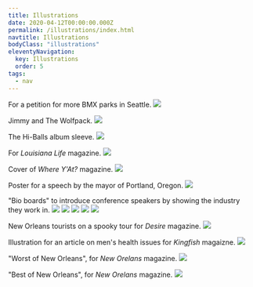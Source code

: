 ```yaml
---
title: Illustrations
date: 2020-04-12T00:00:00.000Z
permalink: /illustrations/index.html
navtitle: Illustrations
bodyClass: "illustrations"
eleventyNavigation:
  key: Illustrations 
  order: 5
tags:
  - nav
---
```


For a petition for more BMX parks in Seattle.
![](/static/img/illustrations/harbo.jpg?nf_resize=fit&w=640)

Jimmy and The Wolfpack.
![](/static/img/illustrations/jandtwpilloonly.jpg?nf_resize=fit&w=640)

The Hi-Balls album sleeve.
![](/static/img/illustrations/coverLoveMusic.jpg?nf_resize=fit&w=640)

For _Louisiana Life_ magazine.
![](/static/img/illustrations/cars.jpg?nf_resize=fit&w=640)

Cover of _Where Y'At?_ magazine.
![](/static/img/illustrations/cover605.jpg?nf_resize=fit&w=640)

Poster for a speech by the mayor of Portland, Oregon.
![](/static/img/illustrations/Posterv3.jpg?nf_resize=fit&w=640)

"Bio boards" to introduce conference speakers by showing the industry they work in.
![](/static/img/illustrations/byrne.jpg?nf_resize=fit&w=640)
![](/static/img/illustrations/espn.gif?nf_resize=fit&w=640)
![](/static/img/illustrations/gillette.gif?nf_resize=fit&w=640)
![](/static/img/illustrations/narayandas.jpg?nf_resize=fit&w=640)
![](/static/img/illustrations/wwf.jpg?nf_resize=fit&w=640)

New Orleans tourists on a spooky tour for _Desire_ magazine.
![](/static/img/illustrations/touristsbig.jpg?nf_resize=fit&w=640)

Illustration for an article on men's health issues for _Kingfish_ magaizne.
![](/static/img/illustrations/pencilheart.jpg?nf_resize=fit&w=640)

"Worst of New Orleans", for _New Orelans_ magazine.
![](/static/img/illustrations/baggyfinal.jpg?nf_resize=fit&w=640)


"Best of New Orleans", for _New Orelans_ magazine.
![](/static/img/illustrations/stloufinal.jpg?nf_resize=fit&w=640)

